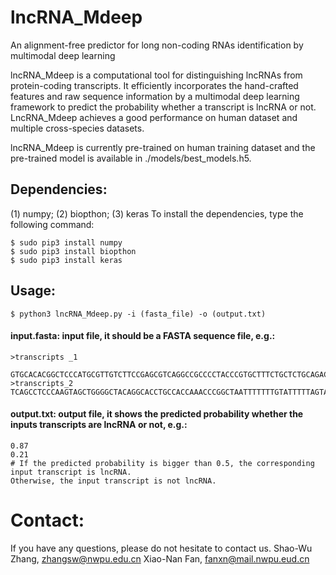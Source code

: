# lncRNA_Mdeep
An alignment-free predictor for long non-coding RNAs identification by multimodal deep learning

lncRNA_Mdeep is a computational tool for distinguishing lncRNAs from protein-coding transcripts. It efficiently incorporates the hand-crafted features and raw sequence information by a multimodal deep learning framework to predict the probability whether a transcript is lncRNA or not. LncRNA_Mdeep achieves a good performance on human dataset and multiple cross-species datasets.

lncRNA_Mdeep is currently pre-trained on human training dataset and the pre-trained model is available in ./models/best_models.h5. 

## Dependencies: 
(1) numpy; (2) biopthon; (3) keras
To install the dependencies, type the following command:

    $ sudo pip3 install numpy
    $ sudo pip3 install biopthon
    $ sudo pip3 install keras

## Usage:
    $ python3 lncRNA_Mdeep.py -i (fasta_file) -o (output.txt)
  
   #### input.fasta: input file, it should be a FASTA sequence file, e.g.:
    >transcripts _1
      GTGCACACGGCTCCCATGCGTTGTCTTCCGAGCGTCAGGCCGCCCCTACCCGTGCTTTCTGCTCTGCAGACCCTCTTCCTAGACCTCCGTCCTTTGTCCCATCGCTGCCTTCCCCTCAAGCTCAGGGCCAAGCTGTCCGCCAACCTCGGCTCCTCCGGGCAGCCCTCGCCCGGGGTGCGCCCCGGGGCAGGACCCCCAGCCCACGCCCAGGGCCCGCCCCTGCCCTCCAGCCCTACGCCTTGACCCGCTTTCCTGCGTCTCTCAGCCTACCTGACCTTGTCTTTACCTCTGT…
    >transcripts_2
    TCAGCCTCCCAAGTAGCTGGGGCTACAGGCACCTGCCACCAAACCCGGCTAATTTTTTTGTATTTTTAGTAGAGACGGGGTTTCACCGTGTTAGCCAGGATCGTCTTGATCTCCTGACCTTGTGATCCACCCGCCTCGGCCTCCCAAATTGCTGGGATTACAGATGTGAGCCACCGCACCTGGTCCAAGAACCCAAGTTTTAGATCTAGAGTGATGTCAGCATGACATTGATTTCCTGAGGCCCAGGGGCGAAGGAGCTGAGGACAGCAGAGGGGTG…
   #### output.txt: output file, it shows the predicted probability whether the inputs transcripts are lncRNA or not, e.g.:
    0.87
    0.21
    # If the predicted probability is bigger than 0.5, the corresponding input transcript is lncRNA. 
    Otherwise, the input transcript is not lncRNA. 

# Contact:
If you have any questions, please do not hesitate to contact us.
Shao-Wu Zhang, zhangsw@nwpu.edu.cn
Xiao-Nan Fan, fanxn@mail.nwpu.eud.cn
